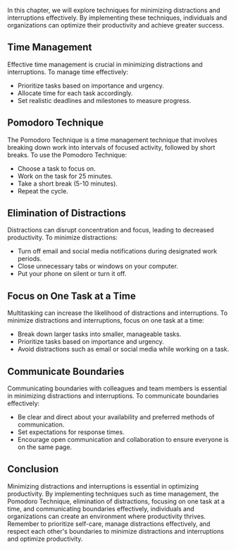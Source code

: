 
In this chapter, we will explore techniques for minimizing distractions and interruptions effectively. By implementing these techniques, individuals and organizations can optimize their productivity and achieve greater success.

Time Management
---------------

Effective time management is crucial in minimizing distractions and interruptions. To manage time effectively:

* Prioritize tasks based on importance and urgency.
* Allocate time for each task accordingly.
* Set realistic deadlines and milestones to measure progress.

Pomodoro Technique
------------------

The Pomodoro Technique is a time management technique that involves breaking down work into intervals of focused activity, followed by short breaks. To use the Pomodoro Technique:

* Choose a task to focus on.
* Work on the task for 25 minutes.
* Take a short break (5-10 minutes).
* Repeat the cycle.

Elimination of Distractions
---------------------------

Distractions can disrupt concentration and focus, leading to decreased productivity. To minimize distractions:

* Turn off email and social media notifications during designated work periods.
* Close unnecessary tabs or windows on your computer.
* Put your phone on silent or turn it off.

Focus on One Task at a Time
---------------------------

Multitasking can increase the likelihood of distractions and interruptions. To minimize distractions and interruptions, focus on one task at a time:

* Break down larger tasks into smaller, manageable tasks.
* Prioritize tasks based on importance and urgency.
* Avoid distractions such as email or social media while working on a task.

Communicate Boundaries
----------------------

Communicating boundaries with colleagues and team members is essential in minimizing distractions and interruptions. To communicate boundaries effectively:

* Be clear and direct about your availability and preferred methods of communication.
* Set expectations for response times.
* Encourage open communication and collaboration to ensure everyone is on the same page.

Conclusion
----------

Minimizing distractions and interruptions is essential in optimizing productivity. By implementing techniques such as time management, the Pomodoro Technique, elimination of distractions, focusing on one task at a time, and communicating boundaries effectively, individuals and organizations can create an environment where productivity thrives. Remember to prioritize self-care, manage distractions effectively, and respect each other's boundaries to minimize distractions and interruptions and optimize productivity.
